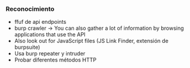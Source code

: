 ### Reconocimiento
- ffuf de api endpoints
- burp crawler -> You can also gather a lot of information by browsing applications that use the API
- Also look out for JavaScript files (JS Link Finder, extensión de burpsuite)
- Usa burp repeater y intruder
- Probar diferentes métodos HTTP